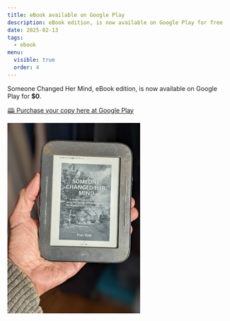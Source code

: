 ```yaml
---
title: eBook available on Google Play
description: eBook edition, is now available on Google Play for free
date: 2025-02-13
tags:
  - ebook
menu:
  visible: true
  order: 4
---
```


Someone Changed Her Mind, eBook edition, is now available on Google Play for **$0**. 

<a  class="btn btn-outline-primary" href="https://www.google.com/books/edition/Someone_Changed_Her_Mind/L8F8EAAAQBAJ?hl=en&gbpv=0" role="button">🕮 Purchase your copy here at Google Play</a>

<img src="/img/eBookInHand.png" width="300px">
